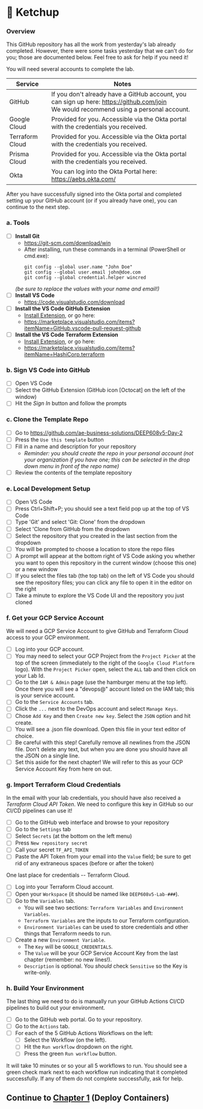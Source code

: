 # 🍅 Ketchup
### Overview
This GitHub repository has all the work from yesterday's lab already completed. However, there were some tasks yesterday that we can't do for you; those are documented below. Feel free to ask for help if you need it!

You will need several accounts to complete the lab.

| Service | Notes |
|--|--|
| GitHub | If you don't already have a GitHub account, you can sign up here: https://github.com/join<br />We would recommend using a personal account. |
| Google Cloud | Provided for you. Accessible via the Okta portal with the credentials you received. |
| Terraform Cloud | Provided for you. Accessible via the Okta portal with the credentials you received. |
| Prisma Cloud | Provided for you. Accessible via the Okta portal with the credentials you received. |
| Okta | You can log into the Okta Portal here: https://aebs.okta.com/ |

After you have successfully signed into the Okta portal and completed setting up your GitHub account (or if you already have one), you can continue to the next step.

### a. Tools
 - [ ] **Install Git**
	* https://git-scm.com/download/win
	* After installing, run these commands in a terminal (PowerShell or cmd.exe):
		```
		git config --global user.name "John Doe"
		git config --global user.email john@doe.com
		git config --global credential.helper wincred
		```
	*(be sure to replace the values with your name and email!)*
 - [ ] **Install VS Code**
	* https://code.visualstudio.com/download
 - [ ] **Install the VS Code GitHub Extension**
	* [Install Extension](vscode:extension/GitHub.vscode-pull-request-github), or go here:
	* https://marketplace.visualstudio.com/items?itemName=GitHub.vscode-pull-request-github
 - [ ] **Install the VS Code Terraform Extension**
	* [Install Extension](vscode:extension/hashicorp.terraform), or go here:
	* https://marketplace.visualstudio.com/items?itemName=HashiCorp.terraform

### b. Sign VS Code into GitHub
 - [ ] Open VS Code
 - [ ] Select the GitHub Extension (GitHub icon [Octocat] on the left of the window)
 - [ ] Hit the *Sign In* button and follow the prompts

### c. Clone the Template Repo
 - [ ] Go to https://github.com/ae-business-solutions/DEEP608v5-Day-2
 - [ ] Press the `Use this template` button
 - [ ] Fill in a name and description for your repository
	* *Reminder: you should create the repo in your personal account (not your organization if you have one; this can be selected in the drop down menu in front of the repo name)*
 - [ ] Review the contents of the template repository

### e. Local Development Setup
 - [ ] Open VS Code
 - [ ] Press Ctrl+Shift+P; you should see a text field pop up at the top of VS Code
 - [ ] Type 'Git' and select 'Git: Clone' from the dropdown
 - [ ] Select 'Clone from GitHub from the dropdown
 - [ ] Select the repository that you created in the last section from the dropdown
 - [ ] You will be prompted to choose a location to store the repo files
 - [ ] A prompt will appear at the bottom right of VS Code asking you whether you want to open this repository in the current window (choose this one) or a new window
 - [ ] If you select the files tab (the top tab) on the left of VS Code you should see the repository files; you can click any file to open it in the editor on the right
 - [ ] Take a minute to explore the VS Code UI and the repository you just cloned

 ### f. Get your GCP Service Account
 We will need a GCP Service Account to give GitHub and Terraform Cloud access to your GCP environment.

 - [ ] Log into your GCP account.
 - [ ] You may need to select your GCP Project from the `Project Picker` at the top of the screen (immediately to the right of the `Google Cloud Platform` logo). With the `Project Picker` open, select the `ALL` tab and then click on your Lab Id.
 - [ ] Go to the `IAM & Admin` page (use the hamburger menu at the top left). Once there you will see a "devops@" account listed on the IAM tab; this is your service account.
 - [ ] Go to the `Service Accounts` tab.
 - [ ] Click the `...` next to the DevOps account and select `Manage Keys`.
 - [ ] Chose `Add Key` and then `Create new key`. Select the `JSON` option and hit create.
 - [ ] You will see a .json file download. Open this file in your text editor of choice.
 - [ ] Be careful with this step! Carefully remove all newlines from the JSON file. Don't delete any text, but when you are done you should have all the JSON on a single line.
 - [ ] Set this aside for the next chapter! We will refer to this as your GCP Service Account Key from here on out.

### g. Import Terraform Cloud Credentials
In the email with your lab credentials, you should have also received a *Terraform Cloud API Token*. We need to configure this key in GitHub so our CI/CD pipelines can use it!

 - [ ] Go to the GitHub web interface and browse to your repository
 - [ ] Go to the `Settings` tab
 - [ ] Select `Secrets` (at the bottom on the left menu)
 - [ ] Press `New repository secret`
 - [ ] Call your secret `TF_API_TOKEN`
 - [ ] Paste the API Token from your email into the `Value` field; be sure to get rid of any extraneous spaces (before or after the token)

 One last place for credentials -- Terraform Cloud.

 - [ ] Log into your Terraform Cloud account.
 - [ ] Open your `Workspace` (it should be named like `DEEP608v5-Lab-###`).
 - [ ] Go to the `Variables` tab.
	 * You will see two sections: `Terraform Variables` and `Environment Variables`.
	 * `Terraform Variables` are the inputs to our Terraform configuration.
	 * `Environment Variables` can be used to store credentials and other things that Terraform needs to run.
 - [ ] Create a new `Environment Variable`.
	 * The `Key` will be `GOOGLE_CREDENTIALS`.
   * The `Value` will be your GCP Service Account Key from the last chapter (remember: no new lines!).
   * `Description` is optional. You *should* check `Sensitive` so the Key is write-only.

### h. Build Your Environment
The last thing we need to do is manually run your GitHub Actions CI/CD pipelines to build out your environment.

 - [ ] Go to the GitHub web portal. Go to your repository.
 - [ ] Go to the `Actions` tab.
 - [ ] For each of the 5 GitHub Actions Workflows on the left:
    - [ ] Select the Workflow (on the left).
    - [ ] Hit the `Run workflow` dropdown on the right.
    - [ ] Press the green `Run workflow` button.

It will take 10 minutes or so your all 5 workflows to run. You should see a green check mark next to each workflow run indicating that it completed successfully. If any of them do not complete successfully, ask for help.

## Continue to [Chapter 1](chapter1.md) (Deploy Containers)